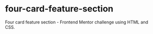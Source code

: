 # four-card-feature-section
Four card feature section - Frontend Mentor challenge using HTML and CSS.

